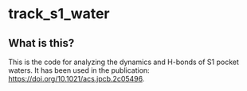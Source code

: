 # track_s1_water

## What is this?
This is the code for analyzing the dynamics and H-bonds of S1 pocket waters. It has been used in the publication: https://doi.org/10.1021/acs.jpcb.2c05496.
